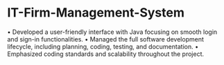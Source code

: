 # IT-Firm-Management-System
•	Developed a user-friendly interface with Java focusing on smooth login and sign-in functionalities.
•	Managed the full software development lifecycle, including planning, coding, testing, and documentation.
•	Emphasized coding standards and scalability throughout the project.
